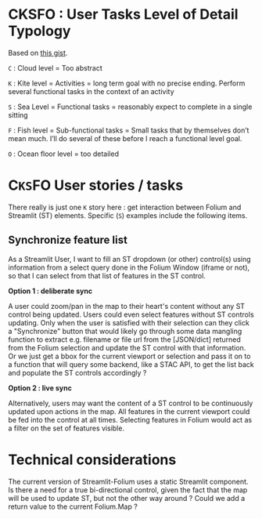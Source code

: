 # CKSFO : User Tasks Level of Detail Typology

Based on [this gist](https://gist.github.com/josher19/749343).

`C` : Cloud level = Too abstract

`K` : Kite level = Activities = long term goal with no precise ending. Perform several functional tasks in the context of an activity

`S` : Sea Level = Functional tasks = reasonably expect to complete in a single sitting

`F` : Fish level = Sub-functional tasks = Small tasks that by themselves don’t mean much.  I’ll do several of these before I reach a functional level goal.

`O` : Ocean floor level = too detailed

# C`KS`FO User stories / tasks
There really is just one `K` story here : get interaction between Folium and Streamlit (ST) elements.  Specific (`S`) examples include the following items.

## Synchronize feature list

As a Streamlit User, I want to fill an ST dropdown (or other) control(s) using information from a select query done in the Folium Window (iframe or not), so that I can select from that list of features in the ST control.

**Option 1 : deliberate sync**

A user could zoom/pan in the map to their heart's content without any ST control being updated.  Users could even select features without ST controls updating.  Only when the user is satisfied with their selection can they click a "Synchronize" button that would likely go through some data mangling function to extract e.g. filename or file url from the [JSON/dict] returned from the Folium selection and update the ST control with that information.  Or we just get a bbox for the current viewport or selection and pass it on to a function that will query some backend, like a STAC API, to get the list back and populate the ST controls accordingly ?

**Option 2 : live sync**

Alternatively, users may want the content of a ST control to be continuously updated upon actions in the map.  All features in the current viewport could be fed into the control at all times.  Selecting features in Folium would act as a filter on the set of features visible.

# Technical considerations

The current version of Streamlit-Folium uses a static Streamlit component.  Is there a need for a true bi-directional control, given the fact that the map will be used to update ST, but not the other way around ?  Could we add a return value to the current Folium.Map ?
